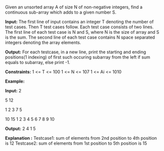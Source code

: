 Given an unsorted array A of size N of non-negative integers, find a continuous sub-array which adds to a given number S.

**Input:**
The first line of input contains an integer T denoting the number of test cases. Then T test cases follow. Each test case consists of two lines. The first line of each test case is N and S, where N is the size of array and S is the sum. The second line of each test case contains N space separated integers denoting the array elements.

**Output:**
For each testcase, in a new line, print the starting and ending positions(1 indexing) of first such occuring subarray from the left if sum equals to subarray, else print -1.

**Constraints:**
1 <= T <= 100
1 <= N <= 107
1 <= Ai <= 1010

**Example:**

**Input:**
2

5 12

1 2 3 7 5

10 15
1 2 3 4 5 6 7 8 9 10

**Output:**
2 4
1 5

**Explanation :** 
Testcase1: sum of elements from 2nd position to 4th position is 12
Testcase2: sum of elements from 1st position to 5th position is 15